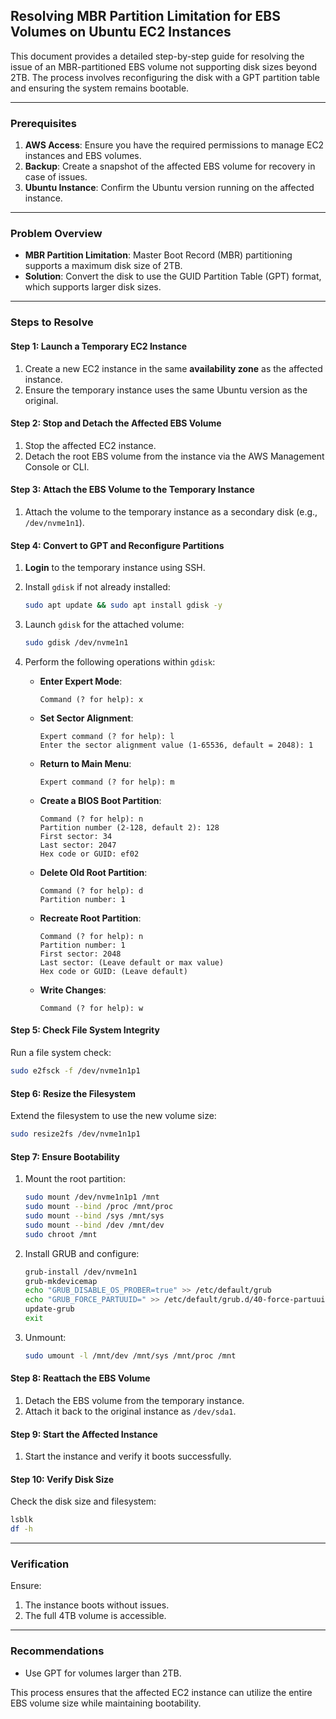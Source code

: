 ## Resolving MBR Partition Limitation for EBS Volumes on Ubuntu EC2 Instances

This document provides a detailed step-by-step guide for resolving the issue of an MBR-partitioned EBS volume not supporting disk sizes beyond 2TB. The process involves reconfiguring the disk with a GPT partition table and ensuring the system remains bootable.

---

### **Prerequisites**
1. **AWS Access**: Ensure you have the required permissions to manage EC2 instances and EBS volumes.
2. **Backup**: Create a snapshot of the affected EBS volume for recovery in case of issues.
3. **Ubuntu Instance**: Confirm the Ubuntu version running on the affected instance.

---

### **Problem Overview**
- **MBR Partition Limitation**: Master Boot Record (MBR) partitioning supports a maximum disk size of 2TB.
- **Solution**: Convert the disk to use the GUID Partition Table (GPT) format, which supports larger disk sizes.

---

### **Steps to Resolve**

#### **Step 1: Launch a Temporary EC2 Instance**
1. Create a new EC2 instance in the same **availability zone** as the affected instance.
2. Ensure the temporary instance uses the same Ubuntu version as the original.

#### **Step 2: Stop and Detach the Affected EBS Volume**
1. Stop the affected EC2 instance.
2. Detach the root EBS volume from the instance via the AWS Management Console or CLI.

#### **Step 3: Attach the EBS Volume to the Temporary Instance**
1. Attach the volume to the temporary instance as a secondary disk (e.g., `/dev/nvme1n1`).

#### **Step 4: Convert to GPT and Reconfigure Partitions**
1. **Login** to the temporary instance using SSH.
2. Install `gdisk` if not already installed:
   ```bash
   sudo apt update && sudo apt install gdisk -y
   ```
3. Launch `gdisk` for the attached volume:
   ```bash
   sudo gdisk /dev/nvme1n1
   ```

4. Perform the following operations within `gdisk`:
   - **Enter Expert Mode**:
     ```
     Command (? for help): x
     ```
   - **Set Sector Alignment**:
     ```
     Expert command (? for help): l
     Enter the sector alignment value (1-65536, default = 2048): 1
     ```
   - **Return to Main Menu**:
     ```
     Expert command (? for help): m
     ```
   - **Create a BIOS Boot Partition**:
     ```
     Command (? for help): n
     Partition number (2-128, default 2): 128
     First sector: 34
     Last sector: 2047
     Hex code or GUID: ef02
     ```
   - **Delete Old Root Partition**:
     ```
     Command (? for help): d
     Partition number: 1
     ```
   - **Recreate Root Partition**:
     ```
     Command (? for help): n
     Partition number: 1
     First sector: 2048
     Last sector: (Leave default or max value)
     Hex code or GUID: (Leave default)
     ```
   - **Write Changes**:
     ```
     Command (? for help): w
     ```

#### **Step 5: Check File System Integrity**
Run a file system check:
```bash
sudo e2fsck -f /dev/nvme1n1p1
```

#### **Step 6: Resize the Filesystem**
Extend the filesystem to use the new volume size:
```bash
sudo resize2fs /dev/nvme1n1p1
```

#### **Step 7: Ensure Bootability**
1. Mount the root partition:
   ```bash
   sudo mount /dev/nvme1n1p1 /mnt
   sudo mount --bind /proc /mnt/proc
   sudo mount --bind /sys /mnt/sys
   sudo mount --bind /dev /mnt/dev
   sudo chroot /mnt
   ```
2. Install GRUB and configure:
   ```bash
   grub-install /dev/nvme1n1
   grub-mkdevicemap
   echo "GRUB_DISABLE_OS_PROBER=true" >> /etc/default/grub
   echo "GRUB_FORCE_PARTUUID=" >> /etc/default/grub.d/40-force-partuuid.cfg
   update-grub
   exit
   ```
3. Unmount:
   ```bash
   sudo umount -l /mnt/dev /mnt/sys /mnt/proc /mnt
   ```

#### **Step 8: Reattach the EBS Volume**
1. Detach the EBS volume from the temporary instance.
2. Attach it back to the original instance as `/dev/sda1`.

#### **Step 9: Start the Affected Instance**
1. Start the instance and verify it boots successfully.

#### **Step 10: Verify Disk Size**
Check the disk size and filesystem:
```bash
lsblk
df -h
```

---

### **Verification**
Ensure:
1. The instance boots without issues.
2. The full 4TB volume is accessible.

---

### **Recommendations**
- Use GPT for volumes larger than 2TB.

This process ensures that the affected EC2 instance can utilize the entire EBS volume size while maintaining bootability.
